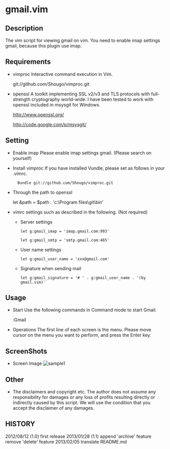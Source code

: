gmail.vim
=========

Description
-----------
The vim script for viewing gmail on vim.
You need to enable imap settings gmail, because this plugin use imap.


Requirements
------------

* vimproc
Interactive command execution in Vim.

    git://github.com/Shougo/vimproc.git

* openssl
A toolkit implementing SSL v2/v3 and TLS protocols with full-strength cryptography world-wide.
I have been tested to work with openssl included in msysgit for Windows.

    http://www.openssl.org/

    http://code.google.com/p/msysgit/


Setting
-------

* Enable imap
    Please enable imap settings gmail.
    (Please search on yourself)

* Install vimproc
    If you have installed Vundle, please set as follows in your .vimrc.

        Bundle git://github.com/Shougo/vimproc.git

* Through the path to openssl

    let &path = $path . 'c:\Program files\git\bin'

* vimrc settings such as described in the following. (Not required)

  - Server settings

        let g:gmail_imap = 'imap.gmail.com:993'

        let g:gmail_smtp = 'smtp.gmail.com:465'

  - User name settings

        let g:gmail_user_name = 'xxx@gmail.com'

  - Signature when sending mail

        let g:gmail_signature = '# ' . g:gmail_user_name . '(by gmail.vim)'


Usage
-----

* Start
Use the following commands in Command mode to start Gmail.

    :Gmail

* Operations
The first line of each screen is the menu.
Please move cursor on the menu you want to perform, and press the Enter key.


ScreenShots
-----------

* Screen Image
![sample1](http://yuratomo.up.seesaa.net/image/gmail.vim_20120812.PNG "sample1")

Other
-----------

* The disclaimers and copyright etc.
The author does not assume any responsibility for damages or any loss of profits 
resulting directly or indirectly caused by this script.
We will use the condition that you accept the disclaimer of any damages.


HISTORY
-------
2012/08/12 (1.0) first release
2013/01/28 (1.1) append 'archive' feature
                 remove 'delete' feature
2013/02/05       translate README.md
